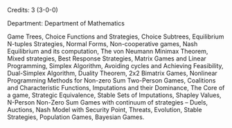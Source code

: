 Credits: 3 (3-0-0)

Department: Department of Mathematics

Game Trees, Choice Functions and Strategies, Choice Subtrees, Equilibrium N-tuples Strategies, Normal Forms, Non-cooperative games, Nash Equilibrium and its computation, The von Neumann Minimax Theorem, Mixed strategies, Best Response Strategies, Matrix Games and Linear Programming, Simplex Algorithm, Avoiding cycles and Achieving Feasibility, Dual-Simplex Algorithm, Duality Theorem, 2x2 Bimatrix Games, Nonlinear Programming Methods for Non-zero Sum Two-Person Games, Coalitions and Characteristic Functions, Imputations and their Dominance, The Core of a game, Strategic Equivalence, Stable Sets of Imputations, Shapley Values, N-Person Non-Zero Sum Games with continuum of strategies – Duels, Auctions, Nash Model with Security Point, Threats, Evolution, Stable Strategies, Population Games, Bayesian Games.